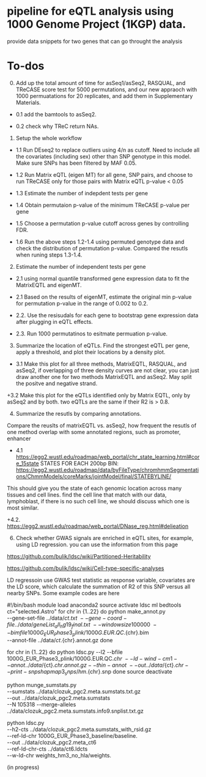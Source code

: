 # pipeline for eQTL analysis using 1000 Genome Project (1KGP) data. 
provide data snippets for two genes that can go throught the analysis

# To-dos

0. Add up the total amount of time for asSeq1/asSeq2, RASQUAL, and TReCASE score test for 5000 permutations, and our new appraoch with 1000 permuatations for 20 replicates, and add them in Supplementary Materials. 

+ 0.1 add the bamtools to asSeq2.

+ 0.2 check why TReC return NAs.

1. Setup the whole workflow

+ 1.1 Run DEseq2 to replace outliers using 4/n as cutoff. Need to include all the covariates (including sex) other than SNP genotype in this model. Make sure SNPs has been filtered by MAF 0.05. 

+ 1.2 Run Matrix eQTL (eigen MT) for all gene, SNP pairs, and choose to run TReCASE only for those pairs with Matrix eQTL p-value < 0.05

+ 1.3 Estimate the number of indepdent tests per gene 

+ 1.4 Obtain permutaion p-value of the minimum TReCASE p-value per gene

+ 1.5 Choose a permutation p-value cutoff across genes by controlling FDR. 

+ 1.6 Run the above steps 1.2-1.4 using permuted genotype data and check the distribution of permutation p-value. Compared the resutls when runing steps 1.3-1.4. 


2. Estimate the number of independent tests per gene

+ 2.1 using normal quantile transformed gene expression data to fit the MatrixEQTL and eigenMT. 

+ 2.1 Based on the results of eigenMT, estimate the original min p-value for permutation p-value in the range of 0.002 to 0.2. 

+ 2.2. Use the resisudals for each gene to bootstrap gene expression data after plugging in eQTL effects. 

+ 2.3. Run 1000 permutatinos to esitmate permuation p-value. 


3. Summarize the location of eQTLs. Find the strongest eQTL per gene, apply a threshold, and plot their locations by a density plot. 

+ 3.1 Make this plot for all three methods, MatrixEQTL, RASQUAL, and asSeq2, if overlapping of three density curves are not clear, you can just draw another one for two methods MatrixEQTL and asSeq2. May split the positve and negative strand. 

+3.2 Make this plot for the eQTLs identified only by Matrix EQTL, only by asSeq2 and by both. two eQTLs are the same if their R2 is > 0.8. 


4. Summarize the resutls by comparing annotations. 

Compare the reuslts of matrixEQTL vs. asSeq2, how frequent the resutls of one method overlap with some annotated regions, such as promoter, enhancer


+ 4.1 https://egg2.wustl.edu/roadmap/web_portal/chr_state_learning.html#core_15state
STATES FOR EACH 200bp BIN: 
https://egg2.wustl.edu/roadmap/data/byFileType/chromhmmSegmentations/ChmmModels/coreMarks/jointModel/final/STATEBYLINE/

This should give you the state of each genomic location across many tissues and cell lines. find the cell line that match with our data, lymphoblast, if there is no such cell line, we should discuss which one is most similar. 


+4.2. https://egg2.wustl.edu/roadmap/web_portal/DNase_reg.html#delieation



6. Check whether GWAS signals are enriched in eQTL sites, for example, using LD regression. 
you can use the information from this page

https://github.com/bulik/ldsc/wiki/Partitioned-Heritability

https://github.com/bulik/ldsc/wiki/Cell-type-specific-analyses

LD regressoin use GWAS test statistic as response variable, covariates are the LD score, which calculate the summation of R2 of this SNP versus all nearby SNPs. Some example codes are here

#!/bin/bash
module load anaconda2
source activate ldsc
ml bedtools
ct="selected.Astro"
for chr in {1..22}
do
python make_annot.py \
		--gene-set-file ../data/${ct}.txt \
		--gene-coord-file ../data/geneList_all_hg19_final.txt \
		--windowsize 100000 \
		--bimfile 1000G_EUR_Phase3_plink/1000G.EUR.QC.${chr}.bim \
		--annot-file ../data/${ct}.${chr}.annot.gz
done

for chr in {1..22}
do
python ldsc.py --l2 --bfile 1000G_EUR_Phase3_plink/1000G.EUR.QC.${chr} \
    --ld-wind-cm 1 --annot ../data/${ct}.${chr}.annot.gz --thin-annot \
    --out ../data/${ct}.${chr} --print-snps hapmap3_snps/hm.${chr}.snp
done
source deactivate


python munge_sumstats.py \
--sumstats ../data/clozuk_pgc2.meta.sumstats.txt.gz \
--out ../data/clozuk_pgc2.meta.sumstats \
--N 105318 --merge-alleles \
../data/clozuk_pgc2.meta.sumstats.info9.snplist.txt.gz



python ldsc.py \
--h2-cts ../data/clozuk_pgc2.meta.sumstats_with_rsid.gz \
--ref-ld-chr 1000G_EUR_Phase3_baseline/baseline. \
--out ../data/clozuk_pgc2.meta_ct6 \
--ref-ld-chr-cts ../data/ct6.ldcts \
--w-ld-chr weights_hm3_no_hla/weights.




(in progress)
